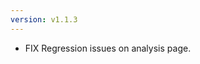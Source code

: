 ```yaml
---
version: v1.1.3
---
```

- <span class="badge badge-pill badge-primary">FIX</span> Regression issues on analysis page.